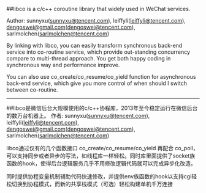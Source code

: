 ##libco is a c/c++ coroutine library that widely used in WeChat services.

Author: sunnyxu(sunnyxu@tencent.com), leiffyli(leiffyli@tencent.com), dengoswei@gmail.com(dengoswei@tencent.com), sarlmolchen(sarlmolchen@tencent.com)

By linking with libco, you can easily transform synchronous back-end service into co-routine service, which provide out-standing concurrency compare to multi-thread approach. You get both happy coding in synchronous way and performance improve.

You can also use co_create/co_resume/co_yield function for asynchronous back-end service, which give you more control of when should I switch between co-routine.
***
##libco是微信后台大规模使用的c/c++协程库，2013年至今稳定运行在微信后台的数万台机器上。
作者: sunnyxu(sunnyxu@tencent.com), leiffyli(leiffyli@tencent.com), dengoswei@gmail.com(dengoswei@tencent.com), sarlmolchen(sarlmolchen@tencent.com)

libco通过仅有的几个函数接口 co_create/co_resume/co_yield 再配合 co_poll，可以支持同步或者异步的写法，如线程库一样轻松。同时库里面提供了socket族函数的hook，使得后台逻辑服务几乎不用修改逻辑代码就可以完成异步化改造。

同时提供协程变量机制辅助代码快速修改，并提供env族函数的hook以支持cgi轻松切换到协程模式，而新的共享栈模式（可选）轻松构建单机千万连接
